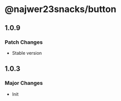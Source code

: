 # @najwer23snacks/button

## 1.0.9

### Patch Changes

- Stable version

## 1.0.3

### Major Changes

- Init
